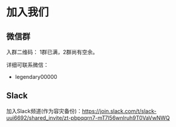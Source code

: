 # 加入我们

## 微信群

入群二维码：
1群已满，2群尚有空余。

详细可联系微信：
- legendary00000

## Slack

加入Slack频道(作为容灾备份)：<a href="https://join.slack.com/t/slack-uui6692/shared_invite/zt-pbpqqrn7-mT7l56wnlruh9T0VaVwNWQ">https://join.slack.com/t/slack-uui6692/shared_invite/zt-pbpqqrn7-mT7l56wnlruh9T0VaVwNWQ
</a>
